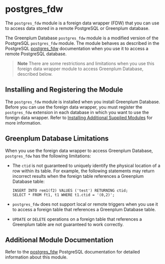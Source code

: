 # postgres\_fdw 

The `postgres_fdw` module is a foreign data wrapper \(FDW\) that you can use to access data stored in a remote PostgreSQL or Greenplum database.

The Greenplum Database `postgres_fdw` module is a modified version of the PostgreSQL `postgres_fdw` module. The module behaves as described in the PostgreSQL [postgres\_fdw](https://www.postgresql.org/docs/9.4/postgres-fdw.html) documentation when you use it to access a remote PostgreSQL database.

> **Note** There are some restrictions and limitations when you use this foreign data wrapper module to access Greenplum Database, described below.

## <a id="topic_reg"></a>Installing and Registering the Module 

The `postgres_fdw` module is installed when you install Greenplum Database. Before you can use the foreign data wrapper, you must register the `postgres_fdw` extension in each database in which you want to use the foreign data wrapper. Refer to [Installing Additional Supplied Modules](../../install_guide/install_modules.html) for more information.

## <a id="topic_gp_limit"></a>Greenplum Database Limitations 

When you use the foreign data wrapper to access Greenplum Database, `postgres_fdw` has the following limitations:

-   The `ctid` is not guaranteed to uniquely identify the physical location of a row within its table. For example, the following statements may return incorrect results when the foreign table references a Greenplum Database table:

    ```
    INSERT INTO rem1(f2) VALUES ('test') RETURNING ctid;
    SELECT * FROM ft1, t1 WHERE t1.ctid = '(0,2)'; 
    ```

-   `postgres_fdw` does not support local or remote triggers when you use it to access a foreign table that references a Greenplum Database table.
-   `UPDATE` or `DELETE` operations on a foreign table that references a Greenplum table are not guaranteed to work correctly.

## <a id="topic_info"></a>Additional Module Documentation 

Refer to the [postgres\_fdw](https://www.postgresql.org/docs/9.4/postgres-fdw.html) PostgreSQL documentation for detailed information about this module.

